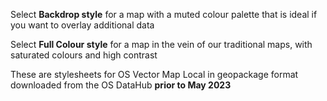 Select **Backdrop style** for a map with a muted colour palette that is ideal if you want to overlay additional data 

Select **Full Colour style** for a map in the vein of our traditional maps, with saturated colours and high contrast

These are stylesheets for OS Vector Map Local in geopackage format downloaded from the OS DataHub **prior to May 2023**
